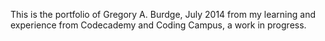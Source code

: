 This is the portfolio of Gregory A. Burdge, July 2014 from my learning and experience from Codecademy and Coding Campus, a work in progress.
